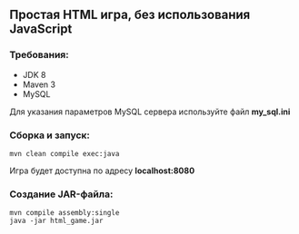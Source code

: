 ## Простая HTML игра, без использования JavaScript

### Требования:  
* JDK 8
* Maven 3
* MySQL

Для указания параметров MySQL сервера используйте файл **my_sql.ini** 

### Сборка и запуск:
```
mvn clean compile exec:java
```
Игра будет доступна по адресу **localhost:8080**

### Создание JAR-файла:

```
mvn compile assembly:single
java -jar html_game.jar
```
